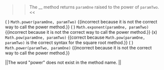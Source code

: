 >>The <strong><em><em></em></strong></em>__ method returns <code>paramOne</code> raised to the power of <code>paramTwo</code>. <<

( ) <code>Math.power(paramOne, paramTwo)</code> {{incorrect because it is not the correct way to call the power method.}}
( ) <code>Math.exponent(paramOne, paramTwo)</code> {{incorrect because it is not the correct way to call the power method.}}
(x) <code>Math.pow(paramOne, paramTwo)</code> {{correct because <code>Math.pow(paramOne, paramTwo)</code> is the correct syntax for the square root method.}}
( ) <code>Math.power(paramTwo, paramOne)</code> {{incorrect because it is not the correct way to call the power method.}}

||The word "power" does not exist in the method name. ||
